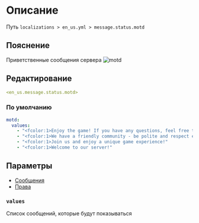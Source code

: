 # Описание
Путь `localizations > en_us.yml > message.status.motd`

## Пояснение
Приветственные сообщения сервера
![motd](/motd.png)

## Редактирование
```yaml
<en_us.message.status.motd>
```

### По умолчанию
```yaml
motd:
  values:
    - "<fcolor:1>Enjoy the game! If you have any questions, feel free to contact the administration"
    - "<fcolor:1>We have a friendly community - be polite and respect each other!"
    - "<fcolor:1>Join us and enjoy a unique game experience!"
    - "<fcolor:1>Welcome to our server!"
```

## Параметры

- [Сообщения](/docs/message/status/motd/)
- [Права](/docs/permission/message/status/motd/)

### `values`

Список сообщений, которые будут показываться

